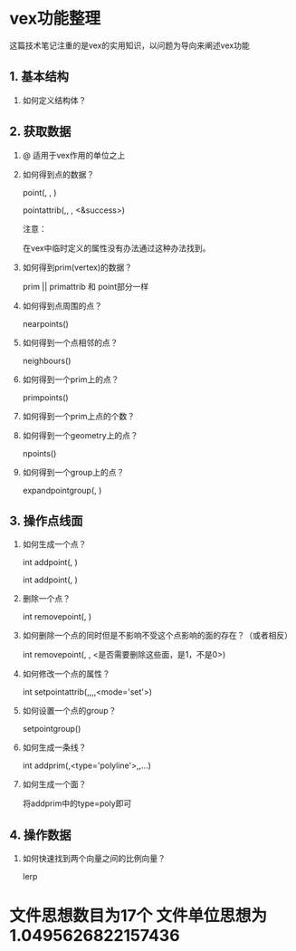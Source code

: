 # vex功能整理

这篇技术笔记注重的是vex的实用知识，以问题为导向来阐述vex功能

## 1. 基本结构

1. 如何定义结构体？

## 2. 获取数据

1. @ 适用于vex作用的单位之上

2. 如何得到点的数据？

   point(<geometry>,  <attribName>, <point>)

   pointattrib(<geometry>,<attribName>, <point>, <&success>)

   

   注意：

   在vex中临时定义的属性没有办法通过这种办法找到。

   

3. 如何得到prim(vertex)的数据？

   prim || primattrib  和 point部分一样

4. 如何得到点周围的点？

   nearpoints()

5. 如何得到一个点相邻的点？

   neighbours()

6. 如何得到一个prim上的点？

   primpoints()

7. 如何得到一个prim上点的个数？

8. 如何得到一个geometry上的点？

   npoints(<geometry>)

9. 如何得到一个group上的点？

   expandpointgroup(<geometry>, <name>)

## 3. 操作点线面

1. 如何生成一个点？

   int addpoint(<geometry>, <pointPos>)

   int addpoint(<geometry>, <point>)

2. 删除一个点？

   int removepoint(<gemometry>, <point>)

3. 如何删除一个点的同时但是不影响不受这个点影响的面的存在？（或者相反）

   int removepoint(<geometry>, <points>, <是否需要删除这些面，是1，不是0>)

4. 如何修改一个点的属性？

   int setpointattrib(<geometry>,<attribName>,<point>,<value>,<mode='set'>)

5. 如何设置一个点的group？

   setpointgroup()

6. 如何生成一条线？

   int addprim(<geometry>,<type='polyline'>,<point>,<point>...)

7. 如何生成一个面？

   将addprim中的type=poly即可

## 4. 操作数据

1. 如何快速找到两个向量之间的比例向量？

   lerp


# 文件思想数目为17个 文件单位思想为1.0495626822157436